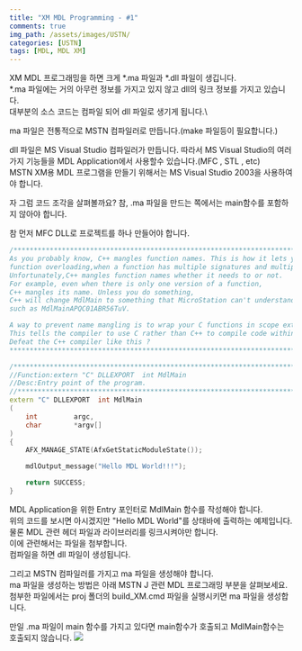 ```yaml
---
title: "XM MDL Programming - #1"
comments: true 
img_path: /assets/images/USTN/
categories: [USTN]
tags: [MDL, MDL XM]
---
```


XM MDL 프로그래밍을 하면 크게 *.ma 파일과 *.dll 파일이 생깁니다.\
*.ma 파일에는 거의 아무런 정보를 가지고 있지 않고 dll의 링크 정보를 가지고 있습니다.\
대부분의 소스 코드는 컴파일 되어 dll 파일로 생기게 됩니다.\

ma 파일은 전통적으로 MSTN 컴파일러로 만듭니다.(make 파일등이 필요합니다.)

dll 파일은 MS Visual Studio 컴파일러가 만듭니다. 따라서 MS Visual Studio의 여러가지 기능들을 MDL Application에서 사용할수 있습니다.(MFC , STL , etc)\
MSTN XM용 MDL 프로그램을 만들기 위해서는 MS Visual Studio 2003을 사용하여야 합니다.

자 그럼 코드 조각을 살펴볼까요? 참, .ma 파일을 만드는 쪽에서는 main함수를 포함하지 않아야 합니다.

참 먼저 MFC DLL로 프로젝트를 하나 만들어야 합니다.

```cpp
/*******************************************************************************************//* -INFORMATION
As you probably know, C++ mangles function names. This is how it lets you implement
function overloading,when a function has multiple signatures and multiple implementations.
Unfortunately,C++ mangles function names whether it needs to or not.
For example, even when there is only one version of a function,
C++ mangles its name. Unless you do something,
C++ will change MdlMain to something that MicroStation can't understand,
such as MdlMainAPQC01ABR56TuV.

A way to prevent name mangling is to wrap your C functions in scope extern "C" {}.
This tells the compiler to use C rather than C++ to compile code within that scope.
Defeat the C++ compiler like this ?
********************************************************************************************/

/*******************************************************************************************/
//Function:extern "C" DLLEXPORT  int MdlMain
//Desc:Entry point of the program.
//******************************************************************************************/
extern "C" DLLEXPORT  int MdlMain
(
    int         argc,
    char        *argv[]
)
{
    AFX_MANAGE_STATE(AfxGetStaticModuleState());

    mdlOutput_message("Hello MDL World!!!");

    return SUCCESS;
}
```

MDL Application을 위한 Entry 포인터로 MdlMain 함수를 작성해야 합니다.\
위의 코드를 보시면 아시겠지만 "Hello MDL World"를 상태바에 출력하는 예제입니다.\
물론 MDL 관련 헤더 파일과 라이브러리를 링크시켜야만 합니다.\
이에 관련해서는 파일을 첨부합니다.\
컴파일을 하면 dll 파일이 생성됩니다.

그리고 MSTN 컴파일러를 가지고 ma 파일을 생성해야 합니다.\
ma 파일을 생성하는 방법은 아래 MSTN J 관련 MDL 프로그래밍 부분을 살펴보세요.\
첨부한 파일에서는 proj 폴더의 build_XM.cmd 파일을 실행시키면 ma 파일을 생성합니다.

만일 .ma 파일이 main 함수를 가지고 있다면 main함수가 호출되고  MdlMain함수는 호출되지 않습니다.
![](2011-07-05-14.jpg)